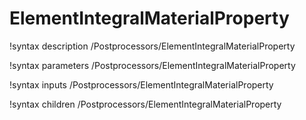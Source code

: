 <!-- MOOSE Documentation Stub: Remove this when content is added. -->

# ElementIntegralMaterialProperty

!syntax description /Postprocessors/ElementIntegralMaterialProperty

!syntax parameters /Postprocessors/ElementIntegralMaterialProperty

!syntax inputs /Postprocessors/ElementIntegralMaterialProperty

!syntax children /Postprocessors/ElementIntegralMaterialProperty
